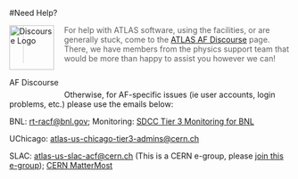 
#Need Help?

<div style="float:left; margin-right:10px;">
<a href="https://atlas-talk.sdcc.bnl.gov/">
<img src="../images/discourse.png" style="width:80px; height:80px" alt="Discourse Logo" />
</a>
<p>AF Discourse</p>
</div>

>For help with ATLAS software, using the facilities, or are generally stuck, come to the [ATLAS AF Discourse](https://atlas-talk.sdcc.bnl.gov/) page. There, we have members from the physics support team that would be more than happy to assist you however we can! 


<br></br>
Otherwise, for AF-specific issues (ie user accounts, login problems, etc.) please use the emails below:

BNL: [rt-racf@bnl.gov](mailto:rt-racf@bnl.gov); Monitoring: [SDCC Tier 3 Monitoring for BNL](https://monitoring.sdcc.bnl.gov/grafana/d/000000006/tier-3?orgId=1)


UChicago: [atlas-us-chicago-tier3-admins@cern.ch](mailto:atlas-us-chicago-tier3-admins@cern.ch)


SLAC: [atlas-us-slac-acf@cern.ch](mailto:atlas-us-slac-acf@cern.ch) (This is a CERN e-group, please [join this e-group](https://e-groups.cern.ch/e-groups/Egroup.do?egroupName=atlas-us-slac-acf)); [CERN MatterMost](https://mattermost.web.cern.ch/slac-testing/channels/town-square)
